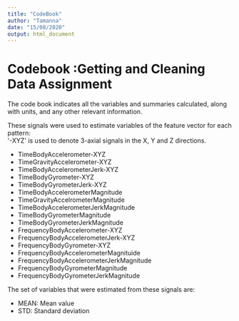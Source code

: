 ```yaml
---
title: "CodeBook"
author: "Tamanna"
date: "15/08/2020"
output: html_document
---
```


<h1> Codebook :Getting and Cleaning Data Assignment </h1>

The code book indicates all the variables and summaries calculated, along with units, and any other relevant information.

These signals were used to estimate variables of the feature vector for each pattern:  
'-XYZ' is used to denote 3-axial signals in the X, Y and Z directions.

<ul>
<li>TimeBodyAccelerometer-XYZ</li>
<li>TimeGravityAccelerometer-XYZ</li>
<li>TimeBodyAccelerometerJerk-XYZ</li>
<li>TimeBodyGyrometer-XYZ</li>
<li>TimeBodyGyrometerJerk-XYZ</li>
<li>TimeBodyAccelerometerMagnitude</li>
<li>TimeGravityAccelrometerMagnitude</li>
<li>TimeBodyAccelerometerJerkMagnitude</li>
<li>TimeBodyGyrometerMagnitude</li>
<li>TimeBodyGyrometerJerkMagnitude</li>
<li>FrequencyBodyAccelerometer-XYZ</li>
<li>FrequencyBodyAccelerometerJerk-XYZ</li>
<li>FrequencyBodyGyrometer-XYZ</li>
<li>FrequencyBodyAccelerometerMagnituide</li>
<li>FrequencyBodyAccelerometerJerkMagnitude</li>
<li>FrequencyBodyGyrometerMagnitude</li>
<li>FrequencyBodyGyrometerJerkMagnitude</li>
</ul>

The set of variables that were estimated from these signals are: 
<ul>
<li>MEAN: Mean value</li>
<li>STD: Standard deviation</li>
</ul>
